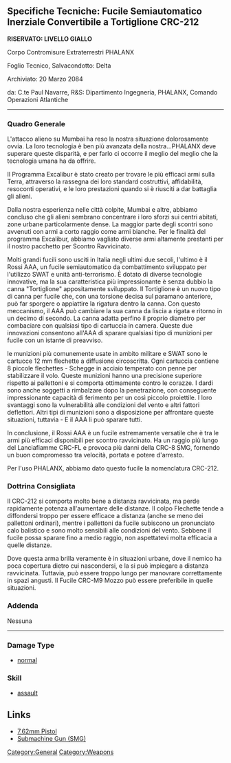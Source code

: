 ## Specifiche Tecniche: Fucile Semiautomatico Inerziale Convertibile a Tortiglione CRC-212

**RISERVATO: LIVELLO GIALLO**

Corpo Contromisure Extraterrestri PHALANX

Foglio Tecnico, Salvacondotto: Delta

Archiviato: 20 Marzo 2084

da: C.te Paul Navarre, R&S: Dipartimento Ingegneria, PHALANX, Comando
Operazioni Atlantiche

------------------------------------------------------------------------

### Quadro Generale

L'attacco alieno su Mumbai ha reso la nostra situazione dolorosamente
ovvia. La loro tecnologia è ben più avanzata della nostra...PHALANX deve
superare queste disparità, e per farlo ci occorre il meglio del meglio
che la tecnologia umana ha da offrire.

Il Programma Excalibur è stato creato per trovare le più efficaci armi
sulla Terra, attraverso la rassegna dei loro standard costruttivi,
affidabilità, resoconti operativi, e le loro prestazioni quando si è
riusciti a dar battaglia gli alieni.

Dalla nostra esperienza nelle città colpite, Mumbai e altre, abbiamo
concluso che gli alieni sembrano concentrare i loro sforzi sui centri
abitati, zone urbane particolarmente dense. La maggior parte degli
scontri sono avvenuti con armi a corto raggio come armi bianche. Per le
finalità del programma Excalibur, abbiamo vagliato diverse armi
altamente prestanti per il nostro pacchetto per Scontro Ravvicinato.

Molti grandi fucili sono usciti in Italia negli ultimi due secoli,
l'ultimo è il Rossi AAA, un fucile semiautomatico da combattimento
sviluppato per l'utilizzo SWAT e unità anti-terrorismo. È dotato di
diverse tecnologie innovative, ma la sua caratteristica più
impressionante è senza dubbio la canna "Tortiglione" appositamente
sviluppato. Il Tortiglione è un nuovo tipo di canna per fucile che, con
una torsione decisa sul paramano anteriore, può far sporgere o
appiattire la rigatura dentro la canna. Con questo meccanismo, il AAA
può cambiare la sua canna da liscia a rigata e ritorno in un decimo di
secondo. La canna adatta perfino il proprio diametro per combaciare con
qualsiasi tipo di cartuccia in camera. Queste due innovazioni consentono
all'AAA di sparare qualsiasi tipo di munizioni per fucile con un istante
di preavviso.

le munizioni più comunemente usate in ambito militare e SWAT sono le
cartucce 12 mm flechette a diffusione circoscritta. Ogni cartuccia
contiene 8 piccole flechettes - Schegge in acciaio temperato con penne
per stabilizzare il volo. Queste munizioni hanno una precisione
superiore rispetto ai pallettoni e si comporta ottimamente contro le
corazze. I dardi sono anche soggetti a rimbalzare dopo la penetrazione,
con conseguente impressionante capacità di ferimento per un così piccolo
proiettile. I loro svantaggi sono la vulnerabilità alle condizioni del
vento e altri fattori deflettori. Altri tipi di munizioni sono a
disposizione per affrontare queste situazioni, tuttavia - E il AAA li
può sparare tutti.

In conclusione, il Rossi AAA è un fucile estremamente versatile che è
tra le armi più efficaci disponibili per scontro ravvicinato. Ha un
raggio più lungo del Lanciafiamme CRC-FL e provoca più danni della CRC-8
SMG, fornendo un buon compromesso tra velocità, portata e potere
d'arresto.

Per l'uso PHALANX, abbiamo dato questo fucile la nomenclatura CRC-212.

### Dottrina Consigliata

Il CRC-212 si comporta molto bene a distanza ravvicinata, ma perde
rapidamente potenza all'aumentare delle distanze. Il colpo Flechette
tende a diffondersi troppo per essere efficace a distanza (anche se meno
dei pallettoni ordinari), mentre i pallettoni da fucile subiscono un
pronunciato calo balistico e sono molto sensibili alle condizioni del
vento. Sebbene il fucile possa sparare fino a medio raggio, non
aspettatevi molta efficacia a quelle distanze.

Dove questa arma brilla veramente è in situazioni urbane, dove il nemico
ha poca copertura dietro cui nascondersi, e la si può impiegare a
distanza ravvicinata. Tuttavia, può essere troppo lungo per manovrare
correttamente in spazi angusti. Il Fucile CRC-M9 Mozzo può essere
preferibile in quelle situazioni.

### Addenda

Nessuna

------------------------------------------------------------------------

### Damage Type

- [normal](Damage/normal "wikilink")

### Skill

- [assault](Skills/assault "wikilink")

## Links

- [7.62mm Pistol](Equipment/Secondary_Weapons/7.62mm_Pistol "wikilink")
- [Submachine Gun
  (SMG)](Equipment/Secondary_Weapons/Submachine_Gun "wikilink")

[Category:General](Category:General "wikilink")
[Category:Weapons](Category:Weapons "wikilink")